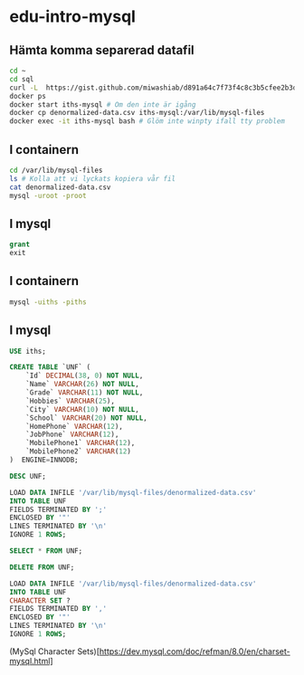# edu-intro-mysql

## Hämta komma separerad datafil

```bash
cd ~
cd sql
curl -L  https://gist.github.com/miwashiab/d891a64c7f73f4c8c3b5cfee2b3de776/raw/denormalized-data.csv -o denormalized-data.csv
docker ps
docker start iths-mysql # Om den inte är igång
docker cp denormalized-data.csv iths-mysql:/var/lib/mysql-files
docker exec -it iths-mysql bash # Glöm inte winpty ifall tty problem
```

## I containern
```bash
cd /var/lib/mysql-files
ls # Kolla att vi lyckats kopiera vår fil
cat denormalized-data.csv
mysql -uroot -proot
```

## I mysql
```sql
grant
exit
```

## I containern
```bash
mysql -uiths -piths
```

## I mysql
```sql
USE iths;

CREATE TABLE `UNF` (
    `Id` DECIMAL(38, 0) NOT NULL,
    `Name` VARCHAR(26) NOT NULL,
    `Grade` VARCHAR(11) NOT NULL,
    `Hobbies` VARCHAR(25),
    `City` VARCHAR(10) NOT NULL,
    `School` VARCHAR(20) NOT NULL,
    `HomePhone` VARCHAR(12),
    `JobPhone` VARCHAR(12),
    `MobilePhone1` VARCHAR(12),
    `MobilePhone2` VARCHAR(12)
)  ENGINE=INNODB;

DESC UNF;

LOAD DATA INFILE '/var/lib/mysql-files/denormalized-data.csv'
INTO TABLE UNF 
FIELDS TERMINATED BY ';'
ENCLOSED BY '"'
LINES TERMINATED BY '\n'
IGNORE 1 ROWS;

SELECT * FROM UNF;

DELETE FROM UNF;

LOAD DATA INFILE '/var/lib/mysql-files/denormalized-data.csv'
INTO TABLE UNF 
CHARACTER SET ?
FIELDS TERMINATED BY ','
ENCLOSED BY '"'
LINES TERMINATED BY '\n'
IGNORE 1 ROWS;

```

(MySql Character Sets)[https://dev.mysql.com/doc/refman/8.0/en/charset-mysql.html]
